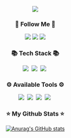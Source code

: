 <div align="center">
<img src="https://capsule-render.vercel.app/api?type=waving&color=009FD9&height=300&section=header&text=Hi 🤘 I'm cheonsong&fontSize=60&fontColor=FFFFFF&animation=fadeIn&fontAlignY=38&desc=Junior iOS Developer!&descAlignY=51&descAlign=62" />
</div>

<h3 align="center">🌈 Follow Me 🌈</h3>
<div align="center">
    <a href="https://www.instagram.com/pangssong/" target="_blank"><img src="https://img.shields.io/badge/Instagram-E4405F?style=for-the-badge&logo=Instagram&logoColor=white"/></a> 
    <a href="https://mail.google.com/mail/?view=cm&amp;fs=1&amp;to=qkrcjsthd@gmail.com" target="_blank"><img src="https://img.shields.io/badge/Gmail-EA4335?style=for-the-badge&logo=Gmail&logoColor=white"/></a> 
    <a href="https://cheonsong.tistory.com/" target="_blank"><img src="https://img.shields.io/badge/DevBlog-0A0A0A?style=for-the-badge&logo=Blogger&logoColor=white"/></a> 
</div>

<h3 align="center">📚 Tech Stack 📚</h3>
<p align="center">
  <img src="https://img.shields.io/badge/Swift-F05138?style=for-the-badge&logo=Swift&logoColor=white"/></a>&nbsp 
  <img src="https://img.shields.io/badge/iOS-000000?style=for-the-badge&logo=iOS&logoColor=white"/></a>&nbsp
  <img src="https://img.shields.io/badge/ReactiveX-B7178C?style=for-the-badge&logo=ReactiveX&logoColor=white"/></a>&nbsp
</p>

<h3 align="center">⚙ Available Tools ⚙</h3>
<p align="center">
  <img src="https://img.shields.io/badge/Xcode-147EFB?style=for-the-badge&logo=Xcode&logoColor=white"/></a>&nbsp
  <img src="https://img.shields.io/badge/Zeplin-FF6900?style=for-the-badge"/></a>&nbsp
  <img src="https://img.shields.io/badge/Redmine-B32024?style=for-the-badge&logo=Redmine&logoColor=white"/></a>&nbsp
  <img src="https://img.shields.io/badge/Slack-4A154B?style=for-the-badge&logo=Slack&logoColor=white"/></a>&nbsp
</p>

<h3 align="center">⭐ My Github Stats ⭐</h3>
<div align="center">
    
[![Anurag's GitHub stats](https://github-readme-stats.vercel.app/api?username=cheonsong&hide_title=true&show_icons=true&include_all_commits=true&icon_color=009FD9)](https://github.com/anuraghazra/github-readme-stats)
</div>

